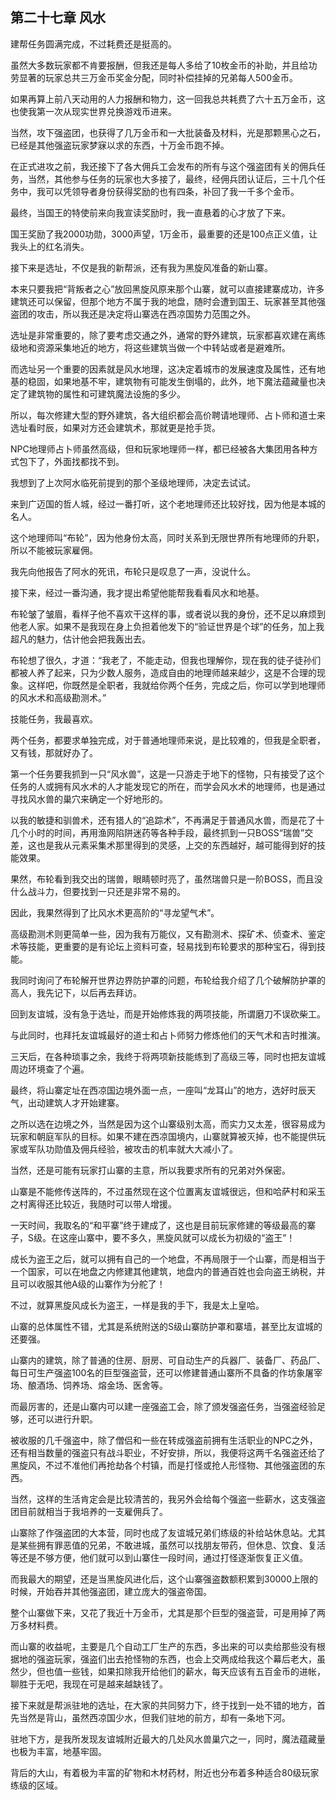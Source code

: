 ## 第二十七章 风水

建帮任务圆满完成，不过耗费还是挺高的。

虽然大多数玩家都不肯要报酬，但我还是每人多给了10枚金币的补助，并且给功劳显著的玩家总共三万金币奖金分配，同时补偿挂掉的兄弟每人500金币。

如果再算上前八天动用的人力报酬和物力，这一回我总共耗费了六十五万金币，这也使我第一次从现实世界兑换游戏币进来。

当然，攻下强盗团，也获得了几万金币和一大批装备及材料，光是那颗黑心之石，已经是其他强盗玩家梦寐以求的东西，十万金币跑不掉。

在正式进攻之前，我还接下了各大佣兵工会发布的所有与这个强盗团有关的佣兵任务，当然，其他参与任务的玩家也大多接了，最终，经佣兵团认证后，三十几个任务中，我可以凭领导者身份获得奖励的也有四条，补回了我一千多个金币。

最终，当国王的特使前来向我宣读奖励时，我一直悬着的心才放了下来。

国王奖励了我2000功勋，3000声望，1万金币，最重要的还是100点正义值，让我头上的红名消失。

接下来是选址，不仅是我的新帮派，还有我为黑旋风准备的新山寨。

本来只要我把“背叛者之心”放回黑旋风原来那个山寨，就可以直接建寨成功，许多建筑还可以保留，但那个地方不属于我的地盘，随时会遭到国王、玩家甚至其他强盗团的攻击，所以我还是决定将山寨选在西凉国势力范围之外。

选址是非常重要的，除了要考虑交通之外，通常的野外建筑，玩家都喜欢建在离练级地和资源采集地近的地方，将这些建筑当做一个中转站或者是避难所。

而选址另一个重要的因素就是风水地理，这决定着城市的发展速度及属性，还有地基的稳固，如果地基不牢，建筑物有可能发生倒塌的，此外，地下魔法蕴藏量也决定了建筑物的属性和可建筑魔法设施的多少。

所以，每次修建大型的野外建筑，各大组织都会高价聘请地理师、占卜师和道士来选址看时辰，如果对方还会建筑术，那就更是抢手货。

NPC地理师占卜师虽然高级，但和玩家地理师一样，都已经被各大集团用各种方式包下了，外面找都找不到。

我想到了上次阿水临死前提到的那个圣级地理师，决定去试试。

来到广迈国的哲人城，经过一番打听，这个老地理师还比较好找，因为他是本城的名人。

这个地理师叫“布轮”，因为他身份太高，同时关系到无限世界所有地理师的升职，所以不能被玩家雇佣。

我先向他报告了阿水的死讯，布轮只是叹息了一声，没说什么。

接下来，经过一番沟通，我才提出希望他能帮我看看风水和地基。

布轮皱了皱眉，看样子他不喜欢干这样的事，或者说以我的身份，还不足以麻烦到他老人家。如果不是我现在身上负担着他发下的“验证世界是个球”的任务，加上我超凡的魅力，估计他会把我轰出去。

布轮想了很久，才道：“我老了，不能走动，但我也理解你，现在我的徒子徒孙们都被人养了起来，只为少数人服务，造成自由的地理师越来越少，这是不合理的现象。这样吧，你既然是全职者，我就给你两个任务，完成之后，你可以学到地理师的风水术和高级勘测术。”

技能任务，我最喜欢。

两个任务，都要求单独完成，对于普通地理师来说，是比较难的，但我是全职者，又有钱，那就好办了。

第一个任务要我抓到一只“风水兽”，这是一只游走于地下的怪物，只有接受了这个任务的人或拥有风水术的人才能发现它的所在，而学会风水术的地理师，也是通过寻找风水兽的巢穴来确定一个好地形的。

以我的敏捷和驯兽术，还有猎人的“追踪术”，不再满足于普通风水兽，而是花了十几个小时的时间，再用渔网陷阱迷药等各种手段，最终抓到一只BOSS“瑞兽”交差，这也是我从元素采集术那里得到的灵感，上交的东西越好，越可能得到好的技能效果。

果然，布轮看到我交出的瑞兽，眼睛顿时亮了，虽然瑞兽只是一阶BOSS，而且没什么战斗力，但要找到一只还是非常不易的。

因此，我果然得到了比风水术更高阶的“寻龙望气术”。

高级勘测术则更简单一些，因为我有万能仪，又有勘测术、探矿术、侦查术、鉴定术等技能，更重要的是有论坛上资料可查，轻易找到布轮要求的那种宝石，得到技能。

我同时询问了布轮解开世界边界防护罩的问题，布轮给我介绍了几个破解防护罩的高人，我先记下，以后再去拜访。

回到友谊城，没有急于选址，而是开始修炼我的两项技能，所谓磨刀不误砍柴工。

与此同时，也拜托友谊城最好的道士和占卜师努力修炼他们的天气术和吉时推演。

三天后，在各种琐事之余，我终于将两项新技能练到了高级三等，同时也把友谊城周边环境查了个遍。

最终，将山寨定址在西凉国边境外面一点，一座叫“龙耳山”的地方，选好时辰天气，出动建筑人才开始建寨。

之所以选在边境之外，当然是因为这个山寨级别太高，而实力又太差，很容易成为玩家和朝庭军队的目标。如果不建在西凉国境内，山寨就算被灭掉，也不能提供玩家或军队功勋值及佣兵经验，被攻击的机率就大大减小了。

当然，还是可能有玩家打山寨的主意，所以我要求所有的兄弟对外保密。

山寨是不能修传送阵的，不过虽然现在这个位置离友谊城很远，但和哈萨村和采玉之村离得还比较近，我随时可以带人增援。

一天时间，我取名的“和平寨”终于建成了，这也是目前玩家修建的等级最高的寨子，S级。在这座山寨中，要不多久，黑旋风就可以成长为初级的“盗王”！

成长为盗王之后，就可以拥有自己的一个地盘，不再局限于一个山寨，而是相当于一个国家，可以在地盘之内修建其他建筑，地盘内的普通百姓也会向盗王纳税，并且可以收服其他A级的山寨作为分舵了！

不过，就算黑旋风成长为盗王，一样是我的手下，我是太上皇哈。

山寨的总体属性不错，尤其是系统附送的S级山寨防护罩和寨墙，甚至比友谊城的还要强。

山寨内的建筑，除了普通的住房、厨房、可自动生产的兵器厂、装备厂、药品厂、每日可生产强盗100名的巨型强盗营，还可以修建普通山寨所不具备的作坊象屠宰场、酿酒场、饲养场、熔金场、医舍等。

而最厉害的，还是山寨内可以建一座强盗工会，除了颁发强盗任务，当强盗经验足够，还可以进行升职。

被收服的几千强盗中，除了僧侣和一些在转成强盗前拥有生活职业的NPC之外，还有相当数量的强盗只有战斗职业，不好安排，所以，我便将这两千名强盗还给了黑旋风，不过不准他们再抢劫各个村镇，而是打怪或抢人形怪物、其他强盗团的东西。

当然，这样的生活肯定会是比较清苦的，我另外会给每个强盗一些薪水，这支强盗团目前就相当于我培养的一支雇佣兵了。

山寨除了作强盗团的大本营，同时也成了友谊城兄弟们练级的补给站休息站。尤其是某些拥有罪恶值的兄弟，不敢进城，虽然可以找朋友带药，但休息、饮食、复活等还是不够方便，他们就可以到山寨住一段时间，通过打怪逐渐恢复正义值。

而我最大的期望，还是当黑旋风进化后，这个山寨强盗数额积累到30000上限的时候，开始吞并其他强盗团，建立庞大的强盗帝国。

整个山寨做下来，又花了我近十万金币，尤其是那个巨型的强盗营，可是用掉了两万多材料费。

而山寨的收益呢，主要是几个自动工厂生产的东西，多出来的可以卖给那些没有根据地的强盗玩家，强盗们出去抢怪物的东西，也会上交两成给我这个幕后老大，虽然少，但也值一些钱，如果扣除我开给他们的薪水，每天应该有五百金币的进帐，聊胜于无吧，我现在可是越来越缺钱了。

接下来就是帮派驻地的选址，在大家的共同努力下，终于找到一处不错的地方，首先当然是背山，虽然西凉国少水，但我们驻地的前方，却有一条地下河。

驻地下方，是我所发现友谊城附近最大的几处风水兽巢穴之一，同时，魔法蕴藏量也极为丰富，地基牢固。

背后的大山，有着极为丰富的矿物和木材药材，附近也分布着多种适合80级玩家练级的区域。

